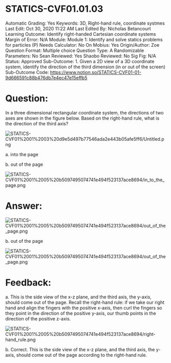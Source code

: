 # STATICS-CVF01.01.03

Automatic Grading: Yes
Keywords: 3D, Right-hand rule, coordinate systmes
Last Edit: Oct 30, 2020 11:22 AM
Last Edited By: Nicholas Betancourt
Learning Outcome: Identify right-handed Cartesian coordinate systems
Margin of Error: N/A
Module: Module 1: Identify and solve statics problems for particles (P)
Needs Calculator: No
On Mobius: Yes
Origin/Author: Zoe
Question Format: Multiple choice
Question Type: A
Randomizable Parameters: No
Sean Reviewed: Yes
Shaobo Reviewed: No
Sig Fig: N/A
Status: Approved
Sub-Outcome: 1. Given a 2D view of a 3D coordinate system, identify the direction of the third dimension (in or out of the screen)
Sub-Outcome Code: https://www.notion.so/STATICS-CVF01-01-9d666591c88b476db7e4ec47e15effb5

# Question:

In a three dimensional rectangular coordinate system, the directions of two axes are shown in the figure below. Based on the right-hand rule, what is the direction of the third axis?

![STATICS-CVF01%2001%2003%20d9e5d497b77546ada2e443b05afe5ff6/Untitled.png](STATICS-CVF01%2001%2003%20d9e5d497b77546ada2e443b05afe5ff6/Untitled.png)

a. into the page

b. out of the page

![STATICS-CVF01%2001%2005%20b5097495074741e494f523137ace8694/in_to_the_page.png](STATICS-CVF01%2001%2005%20b5097495074741e494f523137ace8694/in_to_the_page.png)

# Answer:

![STATICS-CVF01%2001%2005%20b5097495074741e494f523137ace8694/out_of_the_page.png](STATICS-CVF01%2001%2005%20b5097495074741e494f523137ace8694/out_of_the_page.png)

b. out of the page

![STATICS-CVF01%2001%2005%20b5097495074741e494f523137ace8694/out_of_the_page.png](STATICS-CVF01%2001%2005%20b5097495074741e494f523137ace8694/out_of_the_page.png)

# Feedback:

a. This is the side view of the x-z plane, and the third axis, the y-axis, should come out of the page. Recall the right-hand rule: if we take our right hand and align the fingers with the positive x-axis, then curl the fingers so they point in the direction of the positive y-axis, our thumb points in the direction of the positive z-axis.

![STATICS-CVF01%2001%2005%20b5097495074741e494f523137ace8694/right-hand_rule.png](STATICS-CVF01%2001%2005%20b5097495074741e494f523137ace8694/right-hand_rule.png)

b. Correct. This is the side view of the x-z plane, and the third axis, the y-axis, should come out of the page according to the right-hand rule.